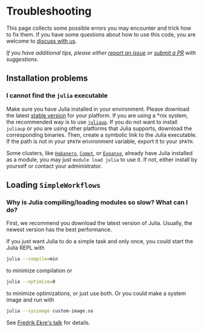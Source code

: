 # Troubleshooting

This page collects some possible errors you may encounter and trick how to fix them.
If you have some questions about how to use this code, you are welcome to
[discuss with us](https://github.com/MineralsCloud/SimpleWorkflows.jl/discussions).

_If you have additional tips, please either
[report an issue](https://github.com/MineralsCloud/SimpleWorkflows.jl/issues/new) or
[submit a PR](https://github.com/MineralsCloud/SimpleWorkflows.jl/compare) with suggestions._

## Installation problems

### I cannot find the `julia` executable

Make sure you have Julia installed in your environment. Please download the latest
[stable version](https://julialang.org/downloads/#current_stable_release) for your platform.
If you are using a *nix system, the recommended way is to use
[`juliaup`](https://github.com/JuliaLang/juliaup). If you do not want to install `juliaup`
or you are using other platforms that Julia supports, download the corresponding binaries.
Then, create a symbolic link to the Julia executable. If the path is not in your `$PATH`
environment variable, export it to your `$PATH`.

Some clusters, like
[`Habanero`](https://confluence.columbia.edu/confluence/display/rcs/Habanero+HPC+Cluster+User+Documentation),
[`Comet`](https://www.sdsc.edu/support/user_guides/comet.html),
or [`Expanse`](https://www.sdsc.edu/services/hpc/expanse/index.html),
already have Julia installed as a module, you may
just `module load julia` to use it. If not, either install by yourself or contact your
administrator.

## Loading `SimpleWorkflows`

### Why is Julia compiling/loading modules so slow? What can I do?

First, we recommend you download the latest version of Julia. Usually, the newest version
has the best performance.

If you just want Julia to do a simple task and only once, you could start the Julia REPL with

```bash
julia --compile=min
```

to minimize compilation or

```bash
julia --optimize=0
```

to minimize optimizations, or just use both. Or you could make a system image
and run with

```bash
julia --sysimage custom-image.so
```

See [Fredrik Ekre's talk](https://youtu.be/IuwxE3m0_QQ?t=313) for details.
